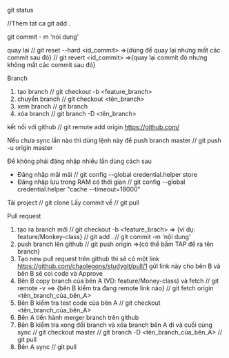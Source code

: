 git status

//Them tat ca
git add . 

git commit - m 'noi dung'

quay lai
// git reset --hard <id_commit> =>{dùng để quay lại nhưng mất các commit sau đó}
// git revert <id_commit> =>{quay lại commit đó nhưng không mất các commit sau đó}

Branch
1. tạo branch 
// git checkout -b <feature_branch>
2. chuyển branch
// git checkout <tên_branch>
3. xem branch
// git branch
4. xóa branch
// git branch -D <tên_branch>


kết nối với github
// git remote add origin https://github.com/<link account>

Nếu chưa sync lần nào thì dùng lệnh này để push branch master
// git push -u origin master 

Để không phải đăng nhập nhiều lần dùng cách sau
- Đăng nhập mãi mãi
// git config --global credential.helper store 
- Đăng nhập lưu trong RAM có thời gian
// git config --global credential.helper "cache --timeout=18000"

Tải project
// git clone <link>
Lấy commit về
// git pull

Pull request
1. tạo ra branch mới
// git checkout -b <feature_brach> => {ví dụ: feature/Monkey-class}
// git add .
// git commit -m 'nội dung'
2. push branch lên github
// git push origin <branch> =>{có thể bấm TAP để ra tên branch}
3. Tạo new pull request trên github thì sẽ có một link https://github.com/chaolegons/studygit/pull/1 
gửi link này cho bên B và bên B sẽ coi code và Approve
4. Bên B copy branch của bên A (VD: feature/Money-class) và fetch
// git remote -v  ==> {bên B kiểm tra đang remote link nào}
// git fetch origin <tên_branch_của_bên_A> 
5. Bên B kiểm tra test code của bên A
// git checkout <tên_branch_của_bên_A> 
6. Bên A tiến hành merger branch trên github
7. Bên B kiểm tra xong đổi branch và xóa branch bên A đi và cuối cùng sync
// git checkout master
// git branch -D <tên_branch_của_bên_A>
// git pull
8. Bên A sync
// git pull
